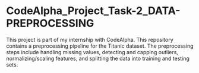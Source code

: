 # CodeAlpha_Project_Task-2_DATA-PREPROCESSING
This project is part of my internship with CodeAlpha. This repository contains a preprocessing pipeline for the Titanic dataset. The preprocessing steps include handling missing values, detecting and capping outliers, normalizing/scaling features, and splitting the data into training and testing sets.
